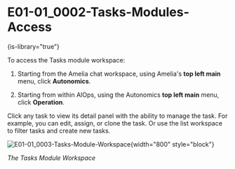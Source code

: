 # E01-01_0002-Tasks-Modules-Access

{is-library="true"}

<snippet id="E01-01_0002-Tasks-Modules-Access_snippet">



To access the Tasks module workspace:

1. Starting from the Amelia chat workspace, using Amelia's **top left main** menu, click **Autonomics**.

2. Starting from within AIOps, using the Autonomics **top left main** menu, click **Operation**.

Click any task to view its detail panel with the ability to manage the task. For example, you can edit, assign, or clone the task. Or use the list workspace to filter tasks and create new tasks.

![E01-01_0003-Tasks-Module-Workspace](E01-01_0003-Tasks-Module-Workspace.png){width="800" style="block"}

*The Tasks Module Workspace*


</snippet>